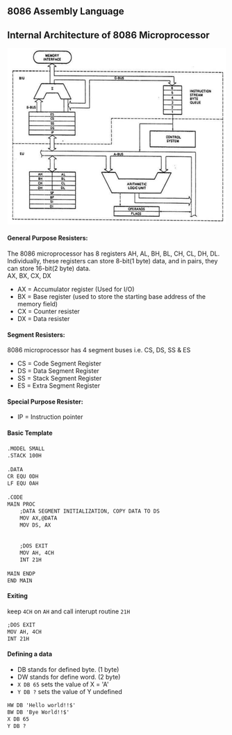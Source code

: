 ## 8086 Assembly Language 

## Internal Architecture of 8086 Microprocessor
![](/Arch_8086.png)

#### General Purpose Resisters:

The 8086 microprocessor has 8 registers AH, AL, BH, BL, CH, CL, DH, DL. \
Individually, these registers can store 8-bit(1 byte) data, and in pairs, they can store 16-bit(2 byte) data. \
AX, BX, CX, DX

- AX = Accumulator register (Used for I/O)
- BX = Base register (used to store the starting base address of the memory field)
- CX = Counter resister
- DX = Data resister


#### Segment Resisters:

8086 microprocessor has 4 segment buses i.e. CS, DS, SS & ES

- CS = Code Segment Register
- DS = Data Segment Register
- SS = Stack Segment Register
- ES = Extra Segment Register

#### Special Purpose Resister:

- IP = Instruction pointer


#### Basic Template
```assembly
.MODEL SMALL
.STACK 100H

.DATA 
CR EQU 0DH
LF EQU 0AH

.CODE
MAIN PROC
    ;DATA SEGMENT INITIALIZATION, COPY DATA TO DS
    MOV AX,@DATA
    MOV DS, AX


    ;DOS EXIT
    MOV AH, 4CH
    INT 21H

MAIN ENDP
END MAIN
```

#### Exiting 

keep `4CH` on `AH` and call interupt routine `21H`

```assembly
;DOS EXIT
MOV AH, 4CH
INT 21H
```

#### Defining a data

- DB stands for defined byte. (1 byte)
- DW stands for define word. (2 byte)
- `X DB 65` sets the value of X = 'A'
- `Y DB ?` sets the value of Y undefined

```assembly
HW DB 'Hello world!!$'
BW DB 'Bye World!!$'
X DB 65     
Y DB ? 
```

